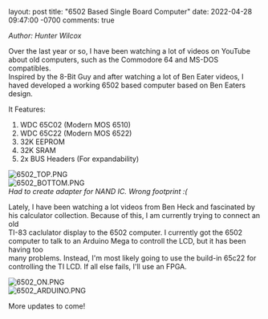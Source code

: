 layout: post
title: "6502 Based Single Board Computer"
date: 2022-04-28 09:47:00 -0700
comments: true

<em>Author: Hunter Wilcox</em>
<p>
    Over the last year or so, I have been watching a lot of videos on YouTube about old computers, such as the Commodore 64 and MS-DOS compatibles. <br/>
    Inspired by the 8-Bit Guy and after watching a lot of Ben Eater videos, I haved developed a working 6502 based computer based on Ben Eaters design. <br/>
</p>
It Features:
<ol>
    <li>WDC 65C02 (Modern MOS 6510)</li>
    <li>WDC 65C22 (Modern MOS 6522)</li>
    <li>32K EEPROM</li>
    <li>32K SRAM</li>
    <li>2x BUS Headers (For expandability)</li>
</ol> 

![6502_TOP.PNG](https://www.judgeglass.net/images/6502_Board/6502_TOP.jpg "Top of 6502 Board") <br/>
![6502_BOTTOM.PNG](https://www.judgeglass.net/images/6502_Board/6502_BOTTOM.jpg "Bottom of 6502 Board") <br/>
<em>Had to create adapter for NAND IC. Wrong footprint :(</em>


<p>
Lately, I have been watching a lot videos from Ben Heck and fascinated by his calculator collection. Because of this, I am currently trying to connect an old<br/>
    TI-83 caclulator display to the 6502 computer. I currently got the 6502 computer to talk to an Arduino Mega to controll the LCD, but it has been having too <br/>
    many problems. Instead, I'm most likely going to use the build-in 65c22 for controlling the TI LCD. If all else fails, I'll use an FPGA. 
</p>

![6502_ON.PNG](https://www.judgeglass.net/images/6502_Board/6502_ON.jpg "Powered on 6502 board") <br/>
![6502_ARDUINO.PNG](https://www.judgeglass.net/images/6502_Board/6502_ARDUINO.jpg "Arduino connected to 6502 Board") <br/>

<p>
More updates to come!
</p>

    